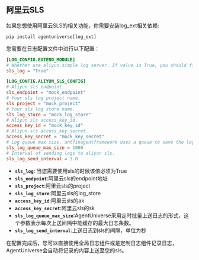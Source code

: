 ## 阿里云SLS
如果您想使用阿里云SLS的相关功能，你需要安装log_ext相关依赖:
```shell
pip install agentuniverse[log_ext]
```
您需要在日志配置文件中进行以下配置：
```toml
[LOG_CONFIG.EXTEND_MODULE]
# Whether use aliyun simple log server. If value is True, you should fill the ALIYUN_SLS_CONFIG below.
sls_log = "True"

[LOG_CONFIG.ALIYUN_SLS_CONFIG]
# Aliyun sls endpoint.
sls_endpoint = "mock_endpoint"
# Your sls log project name.
sls_project = "mock_project"
# Your sls log store name.
sls_log_store = "mock_log_store"
# Aliyun sls access_key_id.
access_key_id = "mock_key_id"
# Aliyun sls access_key_secret.
access_key_secret = "mock_key_secret"
# Log queue max size, antfinagentframework uses a queue to save the logs to be sent, they will be sent periodically.
sls_log_queue_max_size = 1000
# Interval of sending logs to aliyun sls.
sls_log_send_interval = 3.0
```
- **`sls_log`**: 当您需要使用sls的时候该值必须为True
- **`sls_endpoint`**:阿里云sls的endpoint地址
- **`sls_project`**:阿里云sls的project
- **`sls_log_store`**:阿里云sls的log_store
- **`access_key_id`**:阿里云sls的ak
- **`access_key_secret`**:阿里云sls的sk
- **`sls_log_queue_max_size`**:AgentUniverse采用定时批量上送日志的形式，这个参数表示每次上送间隔中能缓存的最大日志条数。
- **`sls_log_send_interval`**:上送日志到sls的间隔，单位为秒

在配置完成后，您可以直接使用全局日志组件或是定制日志组件记录日志，AgentUniverse会自动将记录的内容上送至您的sls。